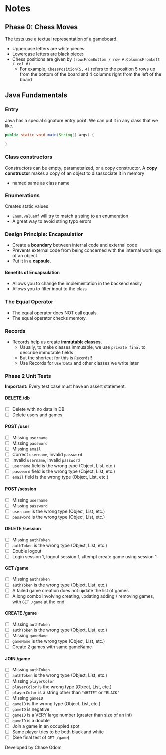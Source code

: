 # Notes

## Phase 0: Chess Moves

The tests use a textual representation of a gameboard.

- Uppercase letters are white pieces
- Lowercase letters are black pieces
- Chess positions are given by `(rowsFromBottom / row #,ColumnsFromLeft / col #)`
  - For example, `ChessPosition(5, 4)` refers to the position 5 rows up from the bottom of the board and 4 columns right from the left of the board

## Java Fundamentals

### Entry

Java has a special signature entry point. We can put it in any class that we like.
```java
public static void main(String[] args) {
    
}
```

### Class constructors

Constructors can be empty, parameterized, or a copy constructor. A **copy constructor** makes a copy of an object to disassociate it in memory

- named same as class name

### Enumerations

Creates static values
- `Enum.valueOf` will try to match a string to an enumeration
- A great way to avoid string typo errors

### Design Principle: Encapsulation

- Create a **boundary** between internal code and external code
- Prevents external code from being concerned with the internal workings of an object
- Put it in a **capsule**.

#### Benefits of Encapsulation

- Allows you to change the implementation in the backend easily
- Allows you to filter input to the class

### The Equal Operator

- The equal operator does NOT call equals.
- The equal operator checks memory.

### Records

- Records help us create **immutable classes**.
  - Usually, to make classes immutable, we use `private final` to describe immutable fields
  - But the shortcut for this is `Records`!!
  - Use Records for `UserData` and other classes we write later

### Phase 2 Unit Tests

**Important:** Every test case must have an assert statement.

#### DELETE /db

- [ ] Delete with no data in DB
- [ ] Delete users and games

#### POST /user

- [ ] Missing `username`
- [ ] Missing `password`
- [ ] Missing `email`
- [ ] Correct `username`, invalid `password`
- [ ] Invalid `username`, invalid `password`
- [ ] `username` field is the wrong type (Object, List, etc.)
- [ ] `password` field is the wrong type (Object, List, etc.)
- [ ] `email` field is the wrong type (Object, List, etc.)

#### POST /session

- [ ] Missing `username`
- [ ] Missing `password`
- [ ] `username` is the wrong type (Object, List, etc.)
- [ ] `password` is the wrong type (Object, List, etc.)

#### DELETE /session

- [ ] Missing `authToken`
- [ ] `authToken` is the wrong type (Object, List, etc.)
- [ ] Double logout
- [ ] Login session 1, logout session 1, attempt create game using session 1

#### GET /game

- [ ] Missing `authToken`
- [ ] `authToken` is the wrong type (Object, List, etc.)
- [ ] A failed game creation does not update the list of games
- [ ] A long combo involving creating, updating adding / removing games, with `GET /game` at the end

#### CREATE /game

- [ ] Missing `authToken`
- [ ] `authToken` is the wrong type (Object, List, etc.)
- [ ] Missing `gameName`
- [ ] `gameName` is the wrong type (Object, List, etc.)
- [ ] Create 2 games with same gameName

#### JOIN /game

- [ ] Missing `authToken`
- [ ] `authToken` is the wrong type (Object, List, etc.)
- [ ] Missing `playerColor`
- [ ] `playerColor` is the wrong type (Object, List, etc.)
- [ ] `playerColor` is a string other than `"WHITE"` or `"BLACK"`
- [ ] Missing `gameID`
- [ ] `gameID` is the wrong type (Object, List, etc.)
- [ ] `gameID` is negative
- [ ] `gameID` is a VERY large number (greater than size of an int)
- [ ] `gameID` is a double
- [ ] Join a game in an occupied spot
- [ ] Same player tries to be both black and white
- [ ] (See final test of `GET /game`)

Developed by Chase Odom
